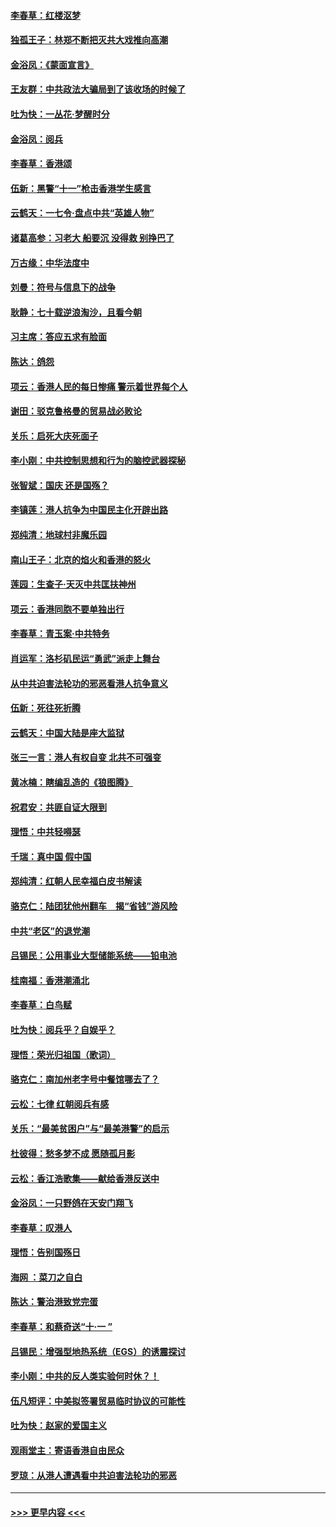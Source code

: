 #### [李春草：红楼沤梦](../pages/nsc993/n11569673.md?t=10051311) 
#### [独孤王子：林郑不断把灭共大戏推向高潮](../pages/nsc993/n11569381.md?t=10051311) 
#### [金浴凤：《蒙面宣言》](../pages/nsc993/n11569368.md?t=10051311) 
#### [王友群：中共政法大骗局到了该收场的时候了](../pages/nsc993/n11568940.md?t=10051311) 
#### [吐为快：一丛花‧梦醒时分](../pages/nsc993/n11567491.md?t=10051311) 
#### [金浴凤：阅兵](../pages/nsc993/n11567454.md?t=10051311) 
#### [李春草：香港颂](../pages/nsc993/n11567444.md?t=10051311) 
#### [伍新：黑警“十一”枪击香港学生感言](../pages/nsc993/n11567426.md?t=10051311) 
#### [云鹤天：一七令‧盘点中共“英雄人物”](../pages/nsc993/n11567091.md?t=10051311) 
#### [诸葛高参：习老大 船要沉 没得救 别挣巴了](../pages/nsc993/n11566976.md?t=10051311) 
#### [万古缘：中华法度中](../pages/nsc993/n11566726.md?t=10051311) 
#### [刘曼：符号与信息下的战争](../pages/nsc993/n11564655.md?t=10051311) 
#### [耿静：七十载逆浪淘沙，且看今朝](../pages/nsc993/n11564520.md?t=10051311) 
#### [习主席：答应五求有脸面](../pages/nsc993/n11563953.md?t=10051311) 
#### [陈达：鸽怨](../pages/nsc993/n11561879.md?t=10051311) 
#### [项云：香港人民的每日惨痛  警示着世界每个人](../pages/nsc993/n11559273.md?t=10051311) 
#### [谢田：驳克鲁格曼的贸易战必败论](../pages/nsc993/n11555840.md?t=10051311) 
#### [关乐：启死大庆死面子](../pages/nsc993/n11556823.md?t=10051311) 
#### [李小刚：中共控制思想和行为的脑控武器探秘](../pages/nsc993/n11556776.md?t=10051311) 
#### [张智斌：国庆  还是国殇？](../pages/nsc993/n11556617.md?t=10051311) 
#### [李镇莲：港人抗争为中国民主化开辟出路](../pages/nsc993/n11556570.md?t=10051311) 
#### [郑纯清：地球村非魔乐园](../pages/nsc993/n11555415.md?t=10051311) 
#### [南山王子：北京的焰火和香港的怒火](../pages/nsc993/n11555318.md?t=10051311) 
#### [莲园：生查子·天灭中共匡扶神州](../pages/nsc993/n11555302.md?t=10051311) 
#### [项云：香港同胞不要单独出行](../pages/nsc993/n11555276.md?t=10051311) 
#### [李春草：青玉案‧中共特务](../pages/nsc993/n11552356.md?t=10051311) 
#### [肖运军：洛杉矶民运“勇武”派走上舞台](../pages/nsc993/n11551595.md?t=10051311) 
#### [从中共迫害法轮功的邪恶看港人抗争意义](../pages/nsc993/n11540858.md?t=10051311) 
#### [伍新：死往死折腾](../pages/nsc993/n11550174.md?t=10051311) 
#### [云鹤天：中国大陆是座大监狱](../pages/nsc993/n11550155.md?t=10051311) 
#### [张三一言：港人有权自变 北共不可强变](../pages/nsc993/n11550132.md?t=10051311) 
#### [黄冰楠：瞎编乱造的《狼图腾》](../pages/nsc993/n11550082.md?t=10051311) 
#### [祝君安：共匪自证大限到](../pages/nsc993/n11550041.md?t=10051311) 
#### [理悟：中共轻嘚瑟](../pages/nsc993/n11547978.md?t=10051311) 
#### [千瑞：真中国 假中国](../pages/nsc993/n11547865.md?t=10051311) 
#### [郑纯清：红朝人民幸福白皮书解读](../pages/nsc993/n11547499.md?t=10051311) 
#### [骆克仁：陆团犹他州翻车　揭“省钱”游风险](../pages/nsc993/n11546977.md?t=10051311) 
#### [中共“老区”的退党潮](../pages/nsc993/n11545995.md?t=10051311) 
#### [吕锡民：公用事业大型储能系统——铅电池](../pages/nsc993/n11545701.md?t=10051311) 
#### [桂南福：香港潮涌北](../pages/nsc993/n11545682.md?t=10051311) 
#### [李春草：白鸟赋](../pages/nsc993/n11545663.md?t=10051311) 
#### [吐为快：阅兵乎？自娱乎？](../pages/nsc993/n11545625.md?t=10051311) 
#### [理悟：荣光归祖国（歌词）](../pages/nsc993/n11545616.md?t=10051311) 
#### [骆克仁：南加州老字号中餐馆哪去了？](../pages/nsc993/n11545120.md?t=10051311) 
#### [云松：七律 红朝阅兵有感](../pages/nsc993/n11542394.md?t=10051311) 
#### [关乐：“最美贫困户”与“最美港警”的启示](../pages/nsc993/n11542252.md?t=10051311) 
#### [杜彼得：愁多梦不成 愿随孤月影](../pages/nsc993/n11540296.md?t=10051311) 
#### [云松：香江浩歌集——献给香港反送中](../pages/nsc993/n11540149.md?t=10051311) 
#### [金浴凤：一只野鸽在天安门翔飞](../pages/nsc993/n11540280.md?t=10051311) 
#### [李春草：叹港人](../pages/nsc993/n11540119.md?t=10051311) 
#### [理悟：告别国殇日](../pages/nsc993/n11539610.md?t=10051311) 
#### [海网 ：菜刀之自白](../pages/nsc993/n11539597.md?t=10051311) 
#### [陈达：警治港致党完蛋](../pages/nsc993/n11538127.md?t=10051311) 
#### [李春草：和蔡奇送“十·一 ”](../pages/nsc993/n11537810.md?t=10051311) 
#### [吕锡民：增强型地热系统（EGS）的诱震探讨](../pages/nsc993/n11537765.md?t=10051311) 
#### [李小刚：中共的反人类实验何时休？！](../pages/nsc993/n11537669.md?t=10051311) 
#### [伍凡短评：中美拟签署贸易临时协议的可能性](../pages/nsc993/n11536773.md?t=10051311) 
#### [吐为快：赵家的爱国主义](../pages/nsc993/n11536750.md?t=10051311) 
#### [观雨堂主：寄语香港自由民众](../pages/nsc993/n11536735.md?t=10051311) 
#### [罗琼：从港人遭遇看中共迫害法轮功的邪恶](../pages/nsc993/n11507862.md?t=10051311) 

----
#### [ >>> 更早内容 <<< ](../indexes/nsc993-earlier.md)
